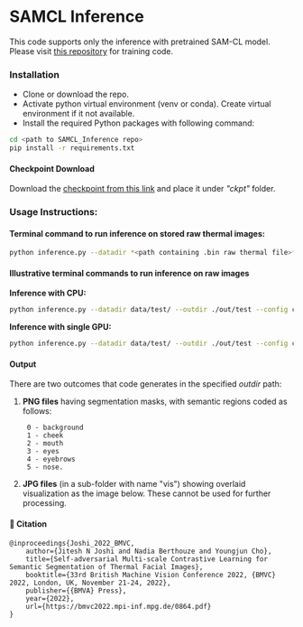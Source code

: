 # **SAMCL Inference**
This code supports only the inference with pretrained SAM-CL model. Please visit [this repository](https://github.com/PhysiologicAILab/SAM-CL) for training code.

### **Installation**
* Clone or download the repo.
* Activate python virtual environment (venv or conda). Create virtual environment if it not available.
* Install the required Python packages with following command:
```bash
cd <path to SAMCL_Inference repo>
pip install -r requirements.txt
```

#### **Checkpoint Download**
Download the [checkpoint from this link](https://drive.google.com/drive/folders/1durAP--yz51W9WAKdTZ7XgIUpSngKrxA?usp=share_link) and place it under *"ckpt"* folder.

### **Usage Instructions:**

#### Terminal command to run inference on stored raw thermal images:
```bash
python inference.py --datadir *<path containing .bin raw thermal file>* --outdir *<path to store segmentation masks and visualization images>* --config *<config file with input parameters>* [--gpu *gpu_number*]
```

#### Illustrative terminal commands to run inference on raw images
**Inference with CPU:**
```bash
python inference.py --datadir data/test/ --outdir ./out/test --config configs/AU_SAMCL.json
```
**Inference with single GPU:**
```bash
python inference.py --datadir data/test/ --outdir ./out/test --config configs/AU_SAMCL.json --gpu 0
```
#### **Output**
There are two outcomes that code generates in the specified *outdir* path:
1. **PNG files** having segmentation masks, with semantic regions coded as follows:
   ```
    0 - background
    1 - cheek
    2 - mouth
    3 - eyes
    4 - eyebrows
    5 - nose.
   ```
2. **JPG files** (in a sub-folder with name "vis") showing overlaid visualization as the image below. These cannot be used for further processing.

#### :scroll: Citation
```
@inproceedings{Joshi_2022_BMVC,
    author={Jitesh N Joshi and Nadia Berthouze and Youngjun Cho},
    title={Self-adversarial Multi-scale Contrastive Learning for Semantic Segmentation of Thermal Facial Images},
    booktitle={33rd British Machine Vision Conference 2022, {BMVC} 2022, London, UK, November 21-24, 2022},
    publisher={{BMVA} Press},
    year={2022},
    url={https://bmvc2022.mpi-inf.mpg.de/0864.pdf}
}
```
